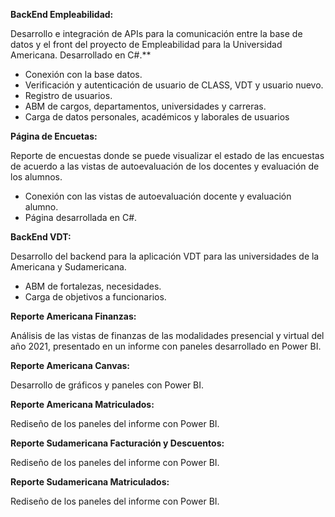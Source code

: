 **BackEnd Empleabilidad:**

Desarrollo e integración de APIs para la comunicación entre la base de datos y el front del proyecto de Empleabilidad para la Universidad Americana. Desarrollado en C#.**
-	Conexión con la base datos.
-	Verificación y autenticación de usuario de CLASS, VDT y usuario nuevo.
-	Registro de usuarios.
-	ABM de cargos, departamentos, universidades y carreras.
-	Carga de datos personales, académicos y laborales de usuarios

**Página de Encuetas:** 

Reporte de encuestas donde se puede visualizar el estado de las encuestas de acuerdo a las vistas de autoevaluación de los docentes y evaluación de los alumnos.
-	Conexión con las vistas de autoevaluación docente y evaluación alumno.
-	Página desarrollada en C#.

**BackEnd VDT:**

Desarrollo del backend para la aplicación VDT para las universidades de la Americana y Sudamericana.
-	ABM de fortalezas, necesidades.
-	Carga de objetivos a funcionarios.

**Reporte Americana Finanzas:**

Análisis de las vistas de finanzas de las modalidades presencial y virtual del año 2021, presentado en un informe con paneles desarrollado en Power BI.

**Reporte Americana Canvas:**

Desarrollo de gráficos y paneles con Power BI.

**Reporte Americana Matriculados:**

Rediseño de los paneles del informe con Power BI.

**Reporte Sudamericana Facturación y Descuentos:**

Rediseño de los paneles del informe con Power BI.

**Reporte Sudamericana Matriculados:**

Rediseño de los paneles del informe con Power BI.
